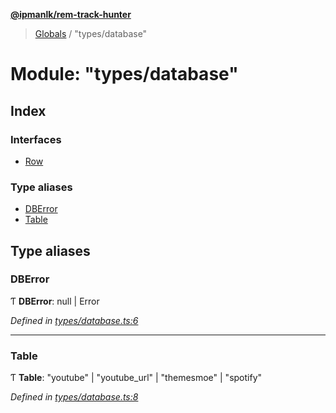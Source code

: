 **[@ipmanlk/rem-track-hunter](../README.md)**

> [Globals](../globals.md) / "types/database"

# Module: "types/database"

## Index

### Interfaces

* [Row](../interfaces/_types_database_.row.md)

### Type aliases

* [DBError](_types_database_.md#dberror)
* [Table](_types_database_.md#table)

## Type aliases

### DBError

Ƭ  **DBError**: null \| Error

*Defined in [types/database.ts:6](https://github.com/ipmanlk/rem-track-hunter/blob/89e99c1/lib/types/database.ts#L6)*

___

### Table

Ƭ  **Table**: \"youtube\" \| \"youtube\_url\" \| \"themesmoe\" \| \"spotify\"

*Defined in [types/database.ts:8](https://github.com/ipmanlk/rem-track-hunter/blob/89e99c1/lib/types/database.ts#L8)*
